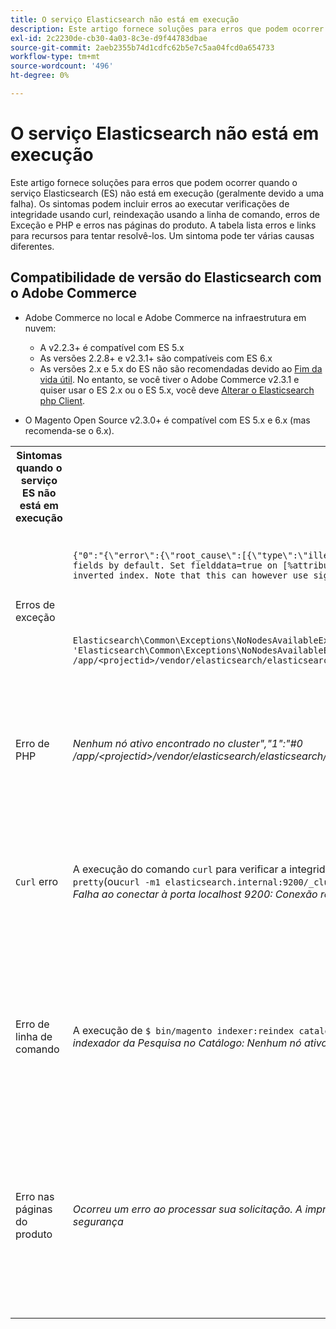 ```yaml
---
title: O serviço Elasticsearch não está em execução
description: Este artigo fornece soluções para erros que podem ocorrer quando o serviço Elasticsearch (ES) não está em execução (geralmente devido a uma falha). Os sintomas podem incluir erros ao executar verificações de integridade usando curl, reindexação usando a linha de comando, erros de Exceção e PHP e erros nas páginas do produto. A tabela lista erros e links para recursos para tentar resolvê-los. Um sintoma pode ter várias causas diferentes.
exl-id: 2c2230de-cb30-4a03-8c3e-d9f44783dbae
source-git-commit: 2aeb2355b74d1cdfc62b5e7c5aa04fcd0a654733
workflow-type: tm+mt
source-wordcount: '496'
ht-degree: 0%

---
```


# O serviço Elasticsearch não está em execução

Este artigo fornece soluções para erros que podem ocorrer quando o serviço Elasticsearch (ES) não está em execução (geralmente devido a uma falha). Os sintomas podem incluir erros ao executar verificações de integridade usando curl, reindexação usando a linha de comando, erros de Exceção e PHP e erros nas páginas do produto. A tabela lista erros e links para recursos para tentar resolvê-los. Um sintoma pode ter várias causas diferentes.

## Compatibilidade de versão do Elasticsearch com o Adobe Commerce

* Adobe Commerce no local e Adobe Commerce na infraestrutura em nuvem:

   * A v2.2.3+ é compatível com ES 5.x
   * As versões 2.2.8+ e v2.3.1+ são compatíveis com ES 6.x
   * As versões 2.x e 5.x do ES não são recomendadas devido ao [Fim da vida útil](https://www.elastic.co/support/eol). No entanto, se você tiver o Adobe Commerce v2.3.1 e quiser usar o ES 2.x ou o ES 5.x, você deve [Alterar o Elasticsearch php Client](https://experienceleague.adobe.com/pt-br/docs/commerce-operations/configuration-guide/search/overview-search).

* O Magento Open Source v2.3.0+ é compatível com ES 5.x e 6.x (mas recomenda-se o 6.x).

<table>
<tr>
<th>Sintomas quando o serviço ES não está em execução</th>
<th>Detalhes</th>
<th>Recursos</th>
</tr>
<tr>
<td rowspan="3">Erros de exceção</td>
</tr>
<tr>
<td>
<code>&lbrace;"0":"&lbrace;\"error\":&lbrace;\"root_cause\":[{\"type\":\"illegal_argument_exception\",\"reason\":\"Fielddata is disabled on text fields by default. Set fielddata=true on [%attribute_code%]] in order to load fielddata in memory by uninverting the inverted index. Note that this can however use significant memory.\"}&rbrack;</code>
</td>
<td>
O <a href="https://experienceleague.adobe.com/docs/commerce-knowledge-base/kb/troubleshooting/elasticsearch/elasticsearch-5-is-configured-but-search-page-does-not-load-with-fielddata-is-disabled...-error.html?lang=pt-BR">Elasticsearch 5 está configurado, mas a página de pesquisa não carrega com o erro "Fielddata is disabled..."</a> em nossa base de dados de suporte.
</td>
</tr>
<tr>
<td>
<code>Elasticsearch\Common\Exceptions\NoNodesAvailableException: Noticed exception 'Elasticsearch\Common\Exceptions\NoNodesAvailableException' with message 'No alive nodes found in your cluster' in /app/&lt;projectid&gt;/vendor/elasticsearch/elasticsearch/src/Elasticsearch/ConnectionPool/StaticNoPingConnectionPool.php:51</code>
</td>
<td>
Índices Elasticsuite não sendo excluídos.  Consulte <a href="https://experienceleague.adobe.com/docs/commerce-knowledge-base/kb/troubleshooting/elasticsearch/elasticsuite-tracking-indices-causes-problems-with-elasticsearch.html?lang=pt-BR">Os índices de rastreamento do ElasticSuite causam problemas com o Elasticsearch</a> em nossa base de dados de conhecimento de suporte.
 </td>
</tr>
<tr>
<td>Erro de PHP</td>
<td>
<i>Nenhum nó ativo encontrado no cluster","1":"#0 /app/&lt;projectid&gt;/vendor/elasticsearch/elasticsearch/src/Elasticsearch/Transport.php</i>
</td>
<td rowspan="4">
<ul>
<li>Recursos para espaço em disco insuficiente:<ul>
<li><a href="https://www.cyberciti.biz/datacenter/linux-unix-bsd-osx-cannot-write-to-hard-disk/">8 dicas para solucionar problemas de disco rígido nos sistemas Linux e Unix, como disco cheio ou não pode gravar no disco</a></li>
<li><a href="https://serverfault.com/questions/315181/df-says-disk-is-full-but-it-is-not">serverfault: df diz que o disco está cheio, mas não está</a></li>
<li><a href="https://unix.stackexchange.com/questions/125429/tracking-down-where-disk-space-has-gone-on-linux">unix.stackexchange.com: rastreando para onde o espaço em disco foi no Linux?</a></li>
<li>Os arquivos de log não são arquivados regularmente. Consulte <a href="https://experienceleague.adobe.com/pt-br/docs/commerce-admin/systems/action-logs/action-log-archive">Configurar o Arquivo de Log</a> na documentação do desenvolvedor.</li>
<li>Os diretórios do sistema de arquivos não estão otimizados. Consulte <a href="https://experienceleague.adobe.com/pt-br/docs/commerce-admin/systems/tools/developer-tools#resource-file-optimization">Otimização de arquivos</a> na documentação do desenvolvedor.</li>
<li>Se as soluções na documentação acima não resolverem o problema, entre em contato com a equipe de conta da Adobe para solicitar armazenamento adicional.</li>
</ul>
</li>
<li>Se o disco não estiver sem espaço de armazenamento, mas você ainda receber mensagens de erro na coluna esquerda, <a href="/help/help-center-guide/help-center/magento-help-center-user-guide.md#submit-ticket">envie um tíquete de suporte</a>.</li>
</ul>
<ul>
<li>Consulte <a href="https://experienceleague.adobe.com/docs/commerce-knowledge-base/kb/troubleshooting/elasticsearch/elasticsuite-tracking-indices-causes-problems-with-elasticsearch.html?lang=pt-BR">Os índices de rastreamento do ElasticSuite causam problemas com o Elasticsearch</a> em nossa base de dados de conhecimento de suporte.
</li>
</ul>
</td>
</tr>
<tr>
<td><code>Curl</code> erro</td>
<td>A execução do comando <code>curl</code> para verificar a integridade do Elasticsearch:<code>curl -m1 localhost:9200/_cluster/health?pretty</code>(ou<code>curl -m1 elasticsearch.internal:9200/_cluster/health?pretty</code>para contas de Início) produz este erro: <i>Erro: curl: (7) Falha ao conectar à porta localhost 9200: Conexão recusada</i> </td>
</tr>
<tr>
<td>Erro de linha de comando</td>
<td>A execução de <code>$ bin/magento indexer:reindex catalogsearch_fulltext</code> produz este erro <i>Erro desconhecido no processo do indexador da Pesquisa no Catálogo:
        Nenhum nó ativo encontrado no cluster</i>
</td>
</tr>
<tr>
<td>Erro nas páginas do produto
</td>
<td><i>Ocorreu um erro ao processar sua solicitação.
      A impressão de exceção está desabilitada por padrão por motivos de segurança</code></i>
</tr>
</table>
